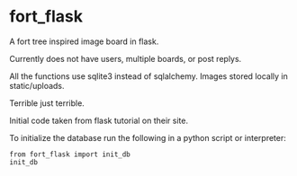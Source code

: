 fort_flask
==========
A fort tree inspired image board in flask.

Currently does not have users, multiple boards, or post replys.

All the functions use sqlite3 instead of sqlalchemy. Images stored locally in static/uploads.

Terrible just terrible.

Initial code taken from flask tutorial on their site.

To initialize the database run the following in a python script or interpreter:

    from fort_flask import init_db
    init_db
